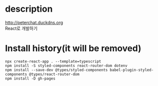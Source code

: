 # description
http://peterchat.duckdns.org  
React로 개발하기

# Install history(it will be removed)

```
npx create-react-app . --template=typescript
npm install -S styled-components react-router-dom dotenv
npm install --save-dev @types/styled-components babel-plugin-styled-components @types/react-router-dom
npm install -D gh-pages
```

